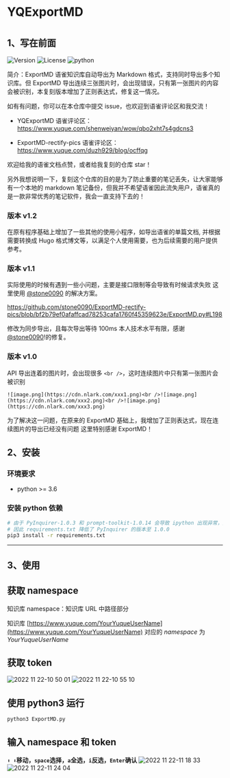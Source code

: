# YQExportMD
#
## 1、写在前面

![Version](https://img.shields.io/badge/Version-1.2.0-blue) ![License](https://img.shields.io/badge/license-MIT-yellow) ![python](https://img.shields.io/badge/python->=3.6-orange)

简介：ExportMD 语雀知识库自动导出为 Markdown 格式，支持同时导出多个知识库。但 ExportMD 导出连续三张图片时，会出现错误，只有第一张图片的内容会被识别，本复刻版本增加了正则表达式，修复这一情况。

如有有问题，你可以在本仓库中提交 issue，也欢迎到语雀评论区和我交流！  

- YQExportMD 语雀评论区：https://www.yuque.com/shenweiyan/wow/qbo2xht7s4gdcns3

- ExportMD-rectify-pics 语雀评论区：https://www.yuque.com/duzh929/blog/ocffqg

欢迎给我的语雀文档点赞，或者给我复刻的仓库 star！  

另外我想说明一下，复刻这个仓库的目的是为了防止重要的笔记丢失，让大家能够有一个本地的 markdown 笔记备份，但我并不希望语雀因此流失用户，语雀真的是一款非常优秀的笔记软件，我会一直支持下去的！


### 版本 v1.2
在原有程序基础上增加了一些其他的使用小程序，如导出语雀的单篇文档, 并根据需要转换成 Hugo 格式博文等，以满足个人使用需要，也为后续需要的用户提供参考。


### 版本 v1.1
实际使用的时候有遇到一些小问题，主要是接口限制等会导致有时候请求失败
这里使用 [@stone0090](https://github.com/stone0090/ExportMD-rectify-pics) 的解决方案。  

https://github.com/stone0090/ExportMD-rectify-pics/blob/bf2b79ef0afaffcad78253cafa1760f45359623e/ExportMD.py#L198 

修改为同步导出，且每次导出等待 100ms
本人技术水平有限，感谢 [@stone0090](https://github.com/stone0090/ExportMD-rectify-pics)!的修复。

### 版本 v1.0
API 导出连着的图片时，会出现很多 `<br />`，这时连续图片中只有第一张图片会被识别
```
![image.png](https://cdn.nlark.com/xxx1.png)<br />![image.png](https://cdn.nlark.com/xxx2.png)<br />![image.png](https://cdn.nlark.com/xxx3.png)

```
为了解决这一问题，在原来的 ExportMD 基础上，我增加了正则表达式，现在连续图片的导出已经没有问题
这里特别感谢 ExportMD！

## 2、安装

### 环境要求
 - python >= 3.6

### 安装 python 依赖

```bash
# 由于 PyInquirer-1.0.3 和 prompt-toolkit-1.0.14 会导致 ipython 出现异常，无法启动
# 因此 requirements.txt 降低了 PyInquirer 的版本至 1.0.0
pip3 install -r requirements.txt
```
---

## 3、使用

## 获取 namespace
知识库 namespace：知识库 URL 中路径部分

知识库 [https://www.yuque.com/YourYuqueUserName](https://www.yuque.com/YourYuqueUserName)  对应的 *namespace* 为 *YourYuqueUserName*

## 获取 token
![2022 11 22-10 50 01](https://user-images.githubusercontent.com/26101369/203209965-f664a352-a2ef-4a02-934b-588d3e657972.png)
![2022 11 22-10 55 10](https://user-images.githubusercontent.com/26101369/203209990-fd178ebc-8a8c-4c5d-9c26-f2f81fd414ed.png)


## 使用 python3 运行
```bash
python3 ExportMD.py
```
## 输入 namespace 和 token
**`⬆ ⬇`移动，`space`选择，`a`全选，`i`反选，`Enter`确认** 
![2022 11 22-11 18 33](https://user-images.githubusercontent.com/26101369/203213817-7d84fab2-e6a0-4bee-905d-9d59ccc1dc3a.png)
![2022 11 22-11 24 04](https://user-images.githubusercontent.com/26101369/203213842-e0e79258-d145-474a-88fb-c285f3e5da26.png)



